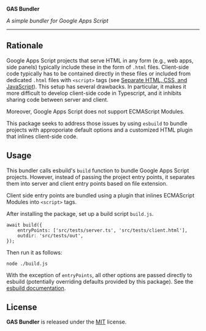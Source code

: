 **GAS Bundler**

*A simple bundler for Google Apps Script*

---

## Rationale

Google Apps Script projects that serve HTML in any form (e.g., web apps, side panels) typically include these in the form of `.html` files. Client-side code typically has to be contained directly in these files or included from dedicated `.html` files with `<script>` tags (see [Separate HTML, CSS, and JavaScript](https://developers.google.com/apps-script/guides/html/best-practices#separate_html_css_and_javascript)). This setup has several drawbacks. In particular, it makes it more difficult to develop client-side code in Typescript, and it inhibits sharing code between server and client.

Moreover, Google Apps Script does not support ECMAScript Modules.

This package seeks to address those issues by using `esbuild` to bundle projects with approporiate default options and a customized HTML plugin that inlines client-side code.

## Usage

This bundler calls esbuild's `build` function to bundle Google Apps Script projects. However, instead of passing the project entry points, it separates them into server and client entry points based on file extension.

Client side entry points are bundled using a plugin that inlines ECMAScript Modules into `<script>` tags.

After installing the package, set up a build script `build.js`.

```
await build({
    entryPoints: ['src/tests/server.ts', 'src/tests/client.html'],
    outdir: 'src/tests/out',
});
```

Then run it as follows:

```
node ./build.js
```

With the exception of `entryPoints`, all other options are passed directly to esbuild (potentially overriding defaults provided by this package). See the [esbuild documentation](https://esbuild.github.io/api/).

## License

**GAS Bundler** is released under the [MIT](./LICENSE) license.